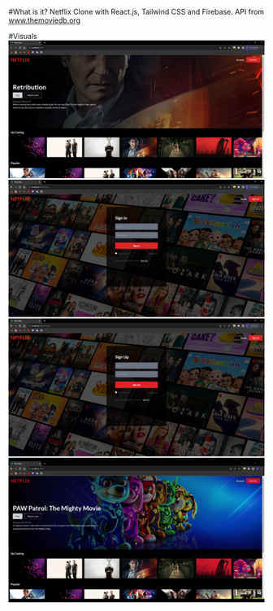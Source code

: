 #What is it?
Netflix Clone with React.js, Tailwind CSS and Firebase.
API from www.themoviedb.org

#Visuals
![](https://github.com/derenkarabulak/netflix-react/blob/main/showcase/homepage.png)
![](https://github.com/derenkarabulak/netflix-react/blob/main/showcase/signin.png)
![](https://github.com/derenkarabulak/netflix-react/blob/main/showcase/signup.png)
![](https://github.com/derenkarabulak/netflix-react/blob/main/showcase/savedshows.gif)

